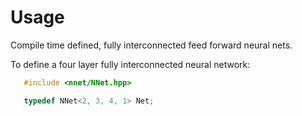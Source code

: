 # Usage

Compile time defined, fully interconnected feed forward neural nets.

To define a four layer fully interconnected neural network:
```C++
   #include <nnet/NNet.hpp>

   typedef NNet<2, 3, 4, 1> Net;
```


